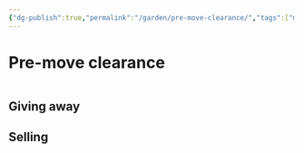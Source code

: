 ```yaml
---
{"dg-publish":true,"permalink":"/garden/pre-move-clearance/","tags":["misc"],"created":"2024-08-09T13:34:01.140+02:00","updated":"2024-08-09T13:36:27.049+02:00"}
---
```


# Pre-move clearance
```toc
```
## Giving away



## Selling

